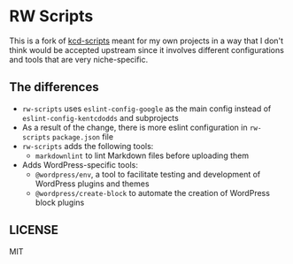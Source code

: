 # RW Scripts

This is a fork of [kcd-scripts](https://github.com/kentcdodds/kcd-scripts#readme) meant for my own projects in a way that I don't think would be accepted upstream since it involves different configurations and tools that are very niche-specific.

## The differences

* `rw-scripts` uses `eslint-config-google` as the main config instead of `eslint-config-kentcdodds` and subprojects
* As a result of the change, there is more eslint configuration in `rw-scripts` `package.json` file
* `rw-scripts` adds the following tools:
  * `markdownlint` to lint Markdown files before uploading them
* Adds WordPress-specific tools:
  * `@wordpress/env`, a tool to facilitate testing and development of WordPress plugins and themes
  * `@wordpress/create-block` to automate the creation of WordPress block plugins

## LICENSE

MIT
